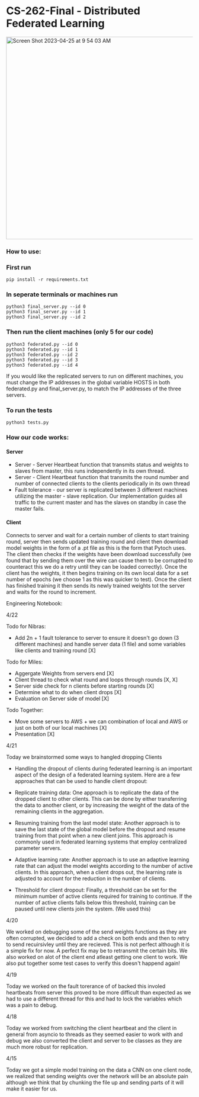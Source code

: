 # CS-262-Final - Distributed Federated Learning


<img width="547" alt="Screen Shot 2023-04-25 at 9 54 03 AM" src="https://user-images.githubusercontent.com/47306315/234298977-7372f606-f714-41c0-96ea-50ae9130aba1.png">



### How to use:

### First run
```
pip install -r requirements.txt
```

### In seperate terminals or machines run
```
python3 final_server.py --id 0 
python3 final_server.py --id 1   
python3 final_server.py --id 2   
```

### Then run the client machines (only 5 for our code)

```
python3 federated.py --id 0
python3 federated.py --id 1
python3 federated.py --id 2
python3 federated.py --id 3
python3 federated.py --id 4
```



If you would like the replicated servers to run on different machines, you must change the IP addresses in the global variable HOSTS in both federated.py and final_server.py, to match the IP addresses of the three servers.



### To run the tests 

```
python3 tests.py
```



### How our code works: 
#### Server 
- Server - Server Heartbeat function that transmits status and weights to slaves from master, this runs independently in its own thread. 
- Server - Client Heartbeat function that transmits the round number and number of connected clients to the clients periodically  in its own thread
- Fault tolerance - our server is replicated between 3 different machines utilizing the master - slave replication. Our implementation guides all traffic to the current master and has the slaves on standby in case the master fails.
#### Client  

Connects to server and wait for a certain number of clients to start training round, server then sends updated training round and client then download model weights in the form of a .pt file as this is the form that Pytoch uses. The client then checks if the weights have been download successfully (we found that by sending them over the wire can cause them to be corrupted to counteract this we do a retry until they can be loaded correctly). Once the client has the weights, it then begins training on its own local data for a set number of epochs (we choose 1 as this was quicker to test). Once the client has finished training it then sends its newly trained weights tot the server and waits for the round to increment.







Engineering Notebook:

4/22


Todo for Nibras:
- Add 2n + 1 fault tolerance to server to ensure it doesn't go down (3 different machines) and handle server data (1 file) and some variables like clients and training round [X]


Todo for Miles: 
- Aggergate Weights from servers end [X]
- Client thread to check what round and loops through rounds [X, X] 
- Server side check for n clients before starting rounds [X]
- Determine what to do when client drops [X]
- Evaluation on Server side of model [X]


Todo Together:
- Move some servers to AWS + we can combination of local and AWS or just on both of our local machines [X]
- Presentation [X]

4/21

Today we brainstormed some ways to hangled dropping Clients

- Handling the dropout of clients during federated learning is an important aspect of the design of a federated learning system. Here are a few approaches that can be used to handle client dropout:

- Replicate training data: One approach is to replicate the data of the dropped client to other clients. This can be done by either transferring the data to another client, or by increasing the weight of the data of the remaining clients in the aggregation.

- Resuming training from the last model state: Another approach is to save the last state of the global model before the dropout and resume training from that point when a new client joins. This approach is commonly used in federated learning systems that employ centralized parameter servers.

- Adaptive learning rate: Another approach is to use an adaptive learning rate that can adjust the model weights according to the number of active clients. In this approach, when a client drops out, the learning rate is adjusted to account for the reduction in the number of clients.

- Threshold for client dropout: Finally, a threshold can be set for the minimum number of active clients required for training to continue. If the number of active clients falls below this threshold, training can be paused until new clients join the system.
(We used this)


4/20

We worked on debugging some of the send weights functions as they are often corrupted, we decided to add a check on both ends and then to retry to send recuirsivley until they are recieved. This is not perfect although it is a simple fix for now. A perfect fix may be to retransmit the certain bits. We also worked on alot of the client end atleast getting one client to work. We also put together some test cases to verify this doesn't happend again!



4/19

Today we worked on the fault torerance of of backed this involed heartbeats from server this proved to be more difficult than expected as we had to use a different thread for this and had to lock the variables which was a pain to debug. 



4/18

Today we worked from switching the client heartbeat and the client in general from asyncio to threads as they seemed easier to work with and debug we also converted the client and server to be classes as they are much more robust for replication. 


4/15

Today we got a simple model training on the data a CNN on one client node, we realized that sending weights over the network will be an absolute pain although we think that by chunking the file up and sending parts of it will make it easier for us.







